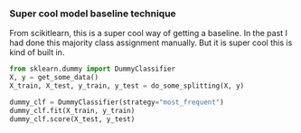 ### Super cool model baseline technique
From scikitlearn, this is a super cool way of getting a baseline. In the past I had done this majority class assignment manually. But it is super cool this is kind of built in.

```python
from sklearn.dummy import DummyClassifier 
X, y = get_some_data()
X_train, X_test, y_train, y_test = do_some_splitting(X, y)

dummy_clf = DummyClassifier(strategy="most_frequent")
dummy_clf.fit(X_train, y_train)
dummy_clf.score(X_test, y_test)

```
